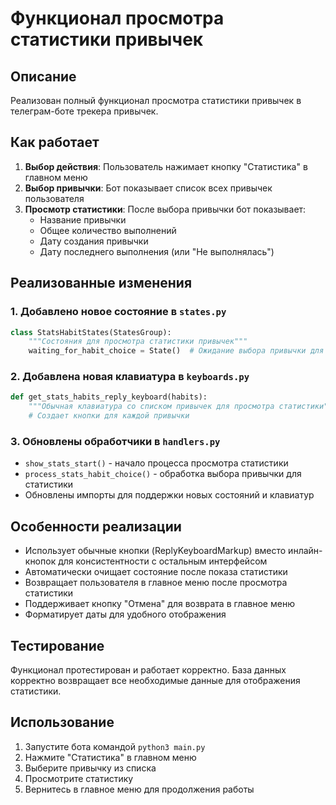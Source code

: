 # Функционал просмотра статистики привычек

## Описание
Реализован полный функционал просмотра статистики привычек в телеграм-боте трекера привычек.

## Как работает
1. **Выбор действия**: Пользователь нажимает кнопку "Статистика" в главном меню
2. **Выбор привычки**: Бот показывает список всех привычек пользователя
3. **Просмотр статистики**: После выбора привычки бот показывает:
   - Название привычки
   - Общее количество выполнений
   - Дату создания привычки
   - Дату последнего выполнения (или "Не выполнялась")

## Реализованные изменения

### 1. Добавлено новое состояние в `states.py`
```python
class StatsHabitStates(StatesGroup):
    """Состояния для просмотра статистики привычек"""
    waiting_for_habit_choice = State()  # Ожидание выбора привычки для просмотра статистики
```

### 2. Добавлена новая клавиатура в `keyboards.py`
```python
def get_stats_habits_reply_keyboard(habits):
    """Обычная клавиатура со списком привычек для просмотра статистики"""
    # Создает кнопки для каждой привычки
```

### 3. Обновлены обработчики в `handlers.py`
- `show_stats_start()` - начало процесса просмотра статистики
- `process_stats_habit_choice()` - обработка выбора привычки для статистики
- Обновлены импорты для поддержки новых состояний и клавиатур

## Особенности реализации
- Использует обычные кнопки (ReplyKeyboardMarkup) вместо инлайн-кнопок для консистентности с остальным интерфейсом
- Автоматически очищает состояние после показа статистики
- Возвращает пользователя в главное меню после просмотра статистики
- Поддерживает кнопку "Отмена" для возврата в главное меню
- Форматирует даты для удобного отображения

## Тестирование
Функционал протестирован и работает корректно. База данных корректно возвращает все необходимые данные для отображения статистики.

## Использование
1. Запустите бота командой `python3 main.py`
2. Нажмите "Статистика" в главном меню
3. Выберите привычку из списка
4. Просмотрите статистику
5. Вернитесь в главное меню для продолжения работы 